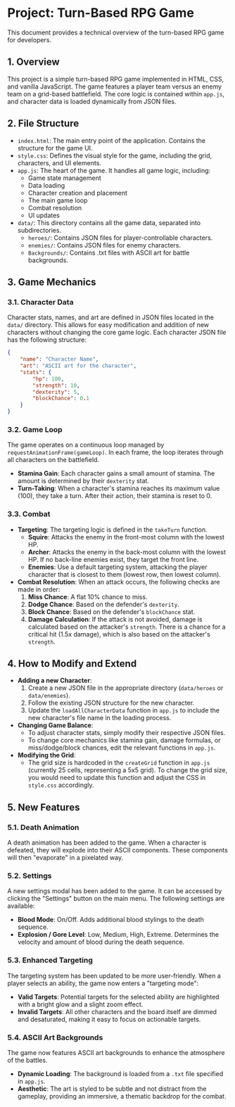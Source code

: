 # Project: Turn-Based RPG Game

This document provides a technical overview of the turn-based RPG game for developers.

## 1. Overview

This project is a simple turn-based RPG game implemented in HTML, CSS, and vanilla JavaScript. The game features a player team versus an enemy team on a grid-based battlefield. The core logic is contained within `app.js`, and character data is loaded dynamically from JSON files.

## 2. File Structure

- `index.html`: The main entry point of the application. Contains the structure for the game UI.
- `style.css`: Defines the visual style for the game, including the grid, characters, and UI elements.
- `app.js`: The heart of the game. It handles all game logic, including:
    - Game state management
    - Data loading
    - Character creation and placement
    - The main game loop
    - Combat resolution
    - UI updates
- `data/`: This directory contains all the game data, separated into subdirectories.
    - `heroes/`: Contains JSON files for player-controllable characters.
    - `enemies/`: Contains JSON files for enemy characters.
    - `Backgrounds/`: Contains .txt files with ASCII art for battle backgrounds.

## 3. Game Mechanics

### 3.1. Character Data

Character stats, names, and art are defined in JSON files located in the `data/` directory. This allows for easy modification and addition of new characters without changing the core game logic. Each character JSON file has the following structure:

```json
{
    "name": "Character Name",
    "art": "ASCII art for the character",
    "stats": {
        "hp": 100,
        "strength": 10,
        "dexterity": 5,
        "blockChance": 0.1
    }
}
```

### 3.2. Game Loop

The game operates on a continuous loop managed by `requestAnimationFrame(gameLoop)`. In each frame, the loop iterates through all characters on the battlefield.

- **Stamina Gain**: Each character gains a small amount of stamina. The amount is determined by their `dexterity` stat.
- **Turn-Taking**: When a character's stamina reaches its maximum value (100), they take a turn. After their action, their stamina is reset to 0.

### 3.3. Combat

- **Targeting**: The targeting logic is defined in the `takeTurn` function.
    - **Squire**: Attacks the enemy in the front-most column with the lowest HP.
    - **Archer**: Attacks the enemy in the back-most column with the lowest HP. If no back-line enemies exist, they target the front line.
    - **Enemies**: Use a default targeting system, attacking the player character that is closest to them (lowest row, then lowest column).
- **Combat Resolution**: When an attack occurs, the following checks are made in order:
    1.  **Miss Chance**: A flat 10% chance to miss.
    2.  **Dodge Chance**: Based on the defender's `dexterity`.
    3.  **Block Chance**: Based on the defender's `blockChance` stat.
    4.  **Damage Calculation**: If the attack is not avoided, damage is calculated based on the attacker's `strength`. There is a chance for a critical hit (1.5x damage), which is also based on the attacker's `strength`.

## 4. How to Modify and Extend

- **Adding a new Character**:
    1.  Create a new JSON file in the appropriate directory (`data/heroes` or `data/enemies`).
    2.  Follow the existing JSON structure for the new character.
    3.  Update the `loadAllCharacterData` function in `app.js` to include the new character's file name in the loading process.
- **Changing Game Balance**:
    - To adjust character stats, simply modify their respective JSON files.
    - To change core mechanics like stamina gain, damage formulas, or miss/dodge/block chances, edit the relevant functions in `app.js`.
- **Modifying the Grid**:
    - The grid size is hardcoded in the `createGrid` function in `app.js` (currently 25 cells, representing a 5x5 grid). To change the grid size, you would need to update this function and adjust the CSS in `style.css` accordingly.

## 5. New Features

### 5.1. Death Animation

A death animation has been added to the game. When a character is defeated, they will explode into their ASCII components. These components will then "evaporate" in a pixelated way.

### 5.2. Settings

A new settings modal has been added to the game. It can be accessed by clicking the "Settings" button on the main menu. The following settings are available:

-   **Blood Mode**: On/Off. Adds additional blood stylings to the death sequence.
-   **Explosion / Gore Level**: Low, Medium, High, Extreme. Determines the velocity and amount of blood during the death sequence.

### 5.3. Enhanced Targeting

The targeting system has been updated to be more user-friendly. When a player selects an ability, the game now enters a "targeting mode":

-   **Valid Targets**: Potential targets for the selected ability are highlighted with a bright glow and a slight zoom effect.
-   **Invalid Targets**: All other characters and the board itself are dimmed and desaturated, making it easy to focus on actionable targets.

### 5.4. ASCII Art Backgrounds

The game now features ASCII art backgrounds to enhance the atmosphere of the battles.

-   **Dynamic Loading**: The background is loaded from a `.txt` file specified in `app.js`.
-   **Aesthetic**: The art is styled to be subtle and not distract from the gameplay, providing an immersive, a thematic backdrop for the combat.
